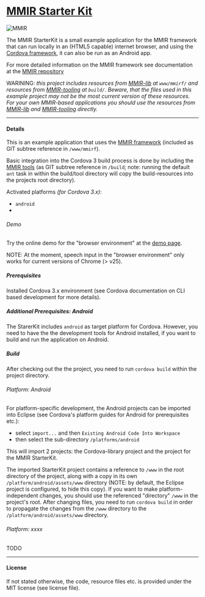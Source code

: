 [MMIR Starter Kit][0]
===========

![MMIR](https://github.com/mmig/mmir-starter-kit/blob/master/platforms/android/res/drawable-xhdpi/icon.png "MMIR logo")

The MMIR StarterKit is a small example application for the MMIR framework that can run locally in an (HTML5 capable)
internet browser, and using the [Cordova framework][1], it can also be run as an Android app.

For more detailed information on the MMIR framework see documentation at the [MMIR repository][8]

WARINING: _this project includes resources from [MMIR-lib][4] at `www/mmirf/` and
          resources from [MMIR-tooling][5] at `build/`. Beware, that the files used in this
          example project may not be the most current version of these resources.
          For your own MMIR-based applications you should use the resources from
          [MMIR-lib][4] and [MMIR-tooling][5] directly._

----

#### Details

This is an example application that uses the [MMIR framework][4] (included as GIT subtree reference in ```/www/mmirf```).

Basic integration into the Cordova 3 build process is done by including the [MMIR tools][5]
(as GIT subtree reference in ```/build```; note: running the default ```ant``` task in within the build/tool directory will
copy the build-resources into the projects root directory).

Activated platforms _(for Cordova 3.x)_:
 * `android`
 * 

###### Demo
Try the online demo for the "browser environment" at the [demo page][9].

NOTE: At the moment, speech input in the "browser environment" only works for current versions of Chrome (> v25).

##### Prerequisites

Installed Cordova 3.x environment (see Cordova documentation on CLI based development for more details).

##### Additional Prerequisites: Android

The StarerKit includes `android` as target platform for Cordova. However, you need to have the the 
development tools for Android installed, if you want to build and run the application on Android.

##### Build

After checking out the the project, you need to run ```cordova build``` within the project directory. 


###### Platform: Android

For platform-specific development, the Android projects can be imported into Eclipse (see
Cordova's platform guides for Android for prerequisites etc.):

 * select ```import...``` and then ```Existing Android Code Into Workspace```
 * then select the sub-directory ```/platforms/android```

This will import 2 projects: the Cordova-library project and the project for the MMIR StarterKit.

The imported StarterKit project contains a reference to ```/www``` in the root directory of the project,
along with a copy in its own ```/platform/android/assets/www``` directory (NOTE: by default, the Eclipse 
project is configured, to hide this copy).
If you want to make platform-independent changes, you should use the referenced "directory" ```/www```
in the project's root.
After changing files, you need to run ```cordova build``` in order to propagate the changes
from the ```/www``` directory to the ```/platform/android/assets/www``` directory.


###### Platform: xxxx

TODO

----

#### License
If not stated otherwise, the code, resource files etc. is provided under the MIT license (see license file).

[0]: https://github.com/mmig/mmir-starter-kit
[1]: http://cordova.apache.org/
[4]: https://github.com/mmig/mmir-lib
[5]: https://github.com/mmig/mmir-tooling
[6]: https://github.com/mmig/mmir-plugin-scionqueue
[8]: https://github.com/mmig/mmir
[9]: http://mmig.github.io/mmir-starter-kit/www